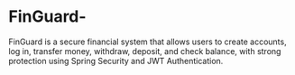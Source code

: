 # FinGuard-
FinGuard is a secure financial system that allows users to create accounts, log in, transfer money, withdraw, deposit, and check balance, with strong protection using Spring Security and JWT Authentication.
